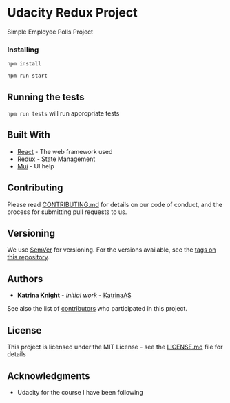 # Udacity Redux Project

Simple Employee Polls Project


### Installing

```npm install```

```npm run start```


## Running the tests

```npm run tests``` will run appropriate tests



## Built With

* [React](https://reactjs.org/) - The web framework used
* [Redux](https://redux-toolkit.js.org/) - State Management
* [Mui](https://mui.com/) - UI help

## Contributing

Please read [CONTRIBUTING.md](https://github.com/KatrinaAS/Udacity-Redux-Project/CONTRIBUTING.md) for details on our code of conduct, and the process for submitting pull requests to us.

## Versioning

We use [SemVer](http://semver.org/) for versioning. For the versions available, see the [tags on this repository](https://github.com/KatrinaAS/Udacity-Redux-Project/tags).

## Authors

* **Katrina Knight** - *Initial work* - [KatrinaAS](https://github.com/KatrinaAs)

See also the list of [contributors](https://github.com/KatrinaAS/Udacity-Redux-Project/contributors) who participated in this project.

## License

This project is licensed under the MIT License - see the [LICENSE.md](LICENSE.md) file for details

## Acknowledgments

* Udacity for the course I have been following
